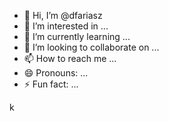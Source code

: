 - 👋 Hi, I’m @dfariasz
- 👀 I’m interested in ...
- 🌱 I’m currently learning ...
- 💞️ I’m looking to collaborate on ...
- 📫 How to reach me ...
- 😄 Pronouns: ...
- ⚡ Fun fact: ...

<!---
dfariasz/dfariasz is a ✨ special ✨ repository because its `README.md` (this file) appears on your GitHub profile.
You can click the Preview link to take a look at your changes.
--->k 
